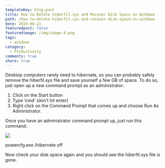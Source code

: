 ```yaml
---
templateKey: blog-post
title: How to Delete hiberfil.sys and Recover Disk Space on Windows
path: /how-to-delete-hiberfil-sys-and-recover-disk-space-on-windows
date: 2019-08-21
featuredpost: false
featuredimage: /img/image-4.png
tags:
  - windows
category:
  - Productivity
comments: true
share: true
---
```

Desktop computers rarely need to hibernate, so you can probably safely remove the hiberfil.sys file and save yourself a few GB of space. To do so, just open up a new command prompt as an administrator:

1. Click on the Start button
2. Type ‘cmd’ (don’t hit enter)
3. Right click on the Command Prompt that comes up and choose Run As Administrator.

Once you have an administrator command prompt up, just run this command:

![](https://ardalis.com/wp-content/uploads/2019/08/image-4.png)

powercfg.exe /hibernate off

Now check your disk space again and you should see the hiberfil.sys file is gone.